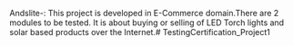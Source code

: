 Andslite-: This project is developed in E-Commerce domain.There are 2 modules to be tested. It is about buying or selling of LED Torch lights and solar based products over the Internet.# TestingCertification_Project1
